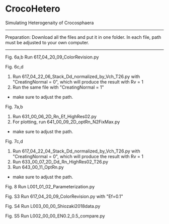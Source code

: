 # CrocoHetero
Simulating Heterogenaity of Crocosphaera
**************
Preparation:
Download all the files and put it in one folder.
In each file, path must be adjusted to your own computer.
**************
Fig. 6a,b
Run 617_04_20_09_ColorRevision.py

Fig. 6c,d
1. Run 617_04_22_06_Stack_Dd_normalized_by_Vch_T26.py with "CreatingNormal = 0", which will produce the result with Rv = 1
2. Run the same file with "CreatingNormal = 1"
* make sure to adjust the path.

Fig. 7a,b
1. Run 631_00_06_2D_Rn_Ef_HighRes02.py
2. For plotting, run 641_00_09_2D_optRn_N2FixMax.py
* make sure to adjust the path.

Fig. 7c,d
1. Run 617_04_22_04_Stack_Dd_normalized_by_Vch_T26.py with "CreatingNormal = 0", which will produce the result with Rv = 1
2. Run 633_00_07_2D_Dd_Rn_HighRes02_T26.py
3. Run 643_00_11_OptRn.py
* make sure to adjust the path.

Fig. 8
Run L001_01_02_Parameterization.py

Fig. S3
Run 617_04_20_09_ColorRevision.py with "Ef=0.1"

Fig. S4
Run L003_00_00_Shiozaki2018data.py

Fig. S5
Run L002_00_00_EN0.2_0.5_compare.py
